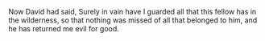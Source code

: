 Now David had said, Surely in vain have I guarded all that this fellow has in the wilderness, so that nothing was missed of all that belonged to him, and he has returned me evil for good.
